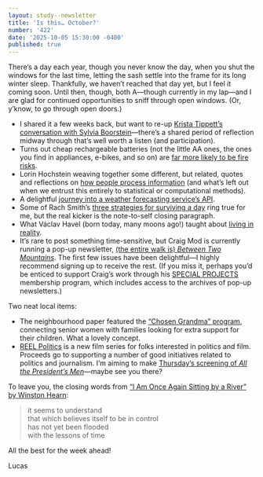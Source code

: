 ```yaml
---
layout: study--newsletter
title: 'Is this… October?'
number: '422'
date: '2025-10-05 15:30:00 -0400'
published: true
---
```


There’s a day each year, though you never know the day, when you shut the windows for the last time, letting the sash settle into the frame for its long winter sleep. Thankfully, we haven’t reached that day yet, but I feel it coming soon. Until then, though, both A—though currently in my lap—and I are glad for continued opportunities to sniff through open windows. (Or, y’know, to go through open doors.)

- I shared it a few weeks back, but want to re-up [Krista Tippett’s conversation with Sylvia Boorstein](https://onbeing.org/programs/sylvia-boorstein-what-we-nurture-2022/)—there’s a shared period of reflection midway through that’s well worth a listen (and participation).
- Turns out cheap rechargeable batteries (not the little AA ones, the ones you find in appliances, e-bikes, and so on) are [far more likely to be fire risks](https://www.theverge.com/news/784966/lumafield-x-ray-ct-scan-lithium-ion-battery-risks-manufacturing-defect).
- Lorin Hochstein weaving together some different, but related, quotes and reflections on [how people process information](https://surfingcomplexity.blog/2025/09/28/a-statistic-is-as-a-statistic-does/) (and what’s left out when we entrust this entirely to statistical or computational methods).
- A delightful [journey into a weather forecasting service’s API](https://entropicthoughts.com/ecmwf-open-data-howto).
- Some of Rach Smith’s [three strategies for surviving a day](https://rachsmith.com/strategies/) ring true for me, but the real kicker is the note-to-self closing paragraph.
- What Václav Havel (born today, many moons ago!) taught about [living in reality](https://bijansabet.com/2025/10/05/when-we-stop-pretending/).
- It’s rare to post something time-sensitive, but Craig Mod is currently running a pop-up newsletter, [(the entire walk is) _Between Two Mountains_](https://craigmod.com/ridgeline/216/). The first few issues have been delightful—I highly recommend signing up to receive the rest. (If you miss it, perhaps you’d be enticed to support Craig’s work through his [SPECIAL PROJECTS](https://craigmod.com/membership/) membership program, which includes access to the archives of pop-up newsletters.)

Two neat local items:

- The neighbourhood paper featured the [“Chosen Grandma” program](https://chosengrandma.ca/), connecting senior women with families looking for extra support for their children. What a lovely concept.
- [REEL Politics](https://reelpolitics.ca/) is a new film series for folks interested in politics and film. Proceeds go to supporting a number of good initiatives related to politics and journalism. I’m aiming to make [Thursday’s screening of _All the President’s Men_](https://www.bytowne.ca/movies/reel-politics-all-the-presidents-men-1976/)—maybe see you there?

To leave you, the closing words from [“I Am Once Again Sitting by a River” by Winston Hearn](https://www.winstonhearn.com/wrote/2025/i-am-once-again-sitting-by-a-river/):

> it seems to understand\
> that which believes itself to be in control\
> has not yet been flooded\
> with the lessons of time

All the best for the week ahead!

Lucas
